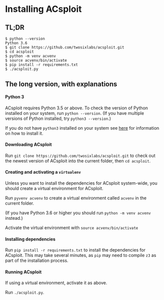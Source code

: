 # Installing ACsploit

## TL;DR

```
$ python --version
Python 3.6
$ git clone https://github.com/twosixlabs/acsploit.git
$ cd acsploit
$ python -m venv acvenv
$ source acvenv/bin/activate
$ pip install -r requirements.txt
$ ./acsploit.py
```

## The long version, with explanations

#### Python 3

ACsploit requires Python 3.5 or above. To check the version of Python installed on your system, run  `python --version`. (If you have multiple versions of Python installed, try `python3 --version`.)

If you do not have `python3` installed on your system see [here](https://www.python.org/downloads/) for information on how to install it.

#### Downloading ACsploit

Run `git clone https://github.com/twosixlabs/acsploit.git` to check out the newest version of ACsploit into the current folder, then `cd acsploit`.

#### Creating and activating a `virtualenv`

Unless you want to install the dependencies for ACsploit system-wide, you should create a virtual environment for ACsploit.

Run `pyvenv acvenv` to create a virtual environment called `acvenv` in the current folder.

(If you have Python 3.6 or higher you should run `python -m venv acvenv` instead.)

Activate the virtual environment with `source acvenv/bin/activate`

#### Installing dependencies

Run `pip install -r requirements.txt` to install the dependencies for ACsploit. This may take several minutes, as `pip` may need to compile `z3` as part of the installation process.

#### Running ACsploit

If using a virtual environment, activate it as above.

Run `./acsploit.py`.

